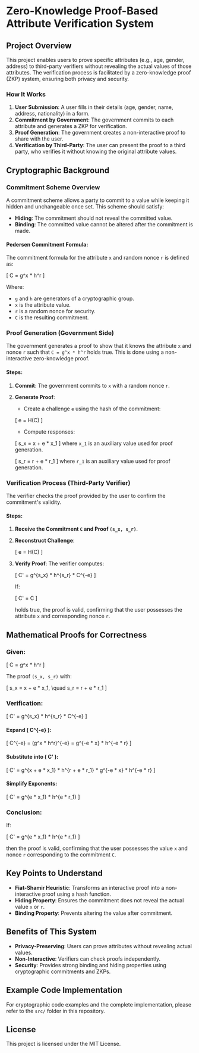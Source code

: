 # Zero-Knowledge Proof-Based Attribute Verification System

## Project Overview

This project enables users to prove specific attributes (e.g., age, gender, address) to third-party verifiers without revealing the actual values of those attributes. The verification process is facilitated by a zero-knowledge proof (ZKP) system, ensuring both privacy and security.

### How It Works

1. **User Submission**: A user fills in their details (age, gender, name, address, nationality) in a form.
2. **Commitment by Government**: The government commits to each attribute and generates a ZKP for verification.
3. **Proof Generation**: The government creates a non-interactive proof to share with the user.
4. **Verification by Third-Party**: The user can present the proof to a third party, who verifies it without knowing the original attribute values.

## Cryptographic Background

### Commitment Scheme Overview

A commitment scheme allows a party to commit to a value while keeping it hidden and unchangeable once set. This scheme should satisfy:

- **Hiding**: The commitment should not reveal the committed value.
- **Binding**: The committed value cannot be altered after the commitment is made.

#### Pedersen Commitment Formula:

The commitment formula for the attribute `x` and random nonce `r` is defined as:

\[
C = g^x * h^r
\]

Where:
- `g` and `h` are generators of a cryptographic group.
- `x` is the attribute value.
- `r` is a random nonce for security.
- `C` is the resulting commitment.

### Proof Generation (Government Side)

The government generates a proof to show that it knows the attribute `x` and nonce `r` such that `C = g^x * h^r` holds true. This is done using a non-interactive zero-knowledge proof.

#### Steps:
1. **Commit**: The government commits to `x` with a random nonce `r`.
2. **Generate Proof**:
   - Create a challenge `e` using the hash of the commitment: 
   
   \[
   e = H(C)
   \]

   - Compute responses:
   
   \[
   s_x = x + e * x_1
   \]
   where `x_1` is an auxiliary value used for proof generation.

   \[
   s_r = r + e * r_1
   \]
   where `r_1` is an auxiliary value used for proof generation.

### Verification Process (Third-Party Verifier)

The verifier checks the proof provided by the user to confirm the commitment's validity.

#### Steps:
1. **Receive the Commitment `C` and Proof `(s_x, s_r)`**.
2. **Reconstruct Challenge**:

   \[
   e = H(C)
   \]

3. **Verify Proof**:
   The verifier computes:

   \[
   C' = g^{s_x} * h^{s_r} * C^{-e}
   \]

   If:

   \[
   C' = C
   \]

   holds true, the proof is valid, confirming that the user possesses the attribute `x` and corresponding nonce `r`.

## Mathematical Proofs for Correctness

### Given:

\[
C = g^x * h^r
\]

The proof `(s_x, s_r)` with:

\[
s_x = x + e * x_1, \quad s_r = r + e * r_1
\]

### Verification:

\[
C' = g^{s_x} * h^{s_r} * C^{-e}
\]

#### Expand \( C^{-e} \):

\[
C^{-e} = (g^x * h^r)^{-e} = g^{-e * x} * h^{-e * r}
\]

#### Substitute into \( C' \):

\[
C' = g^{x + e * x_1} * h^{r + e * r_1} * g^{-e * x} * h^{-e * r}
\]

#### Simplify Exponents:

\[
C' = g^{e * x_1} * h^{e * r_1}
\]

### Conclusion:

If:

\[
C' = g^{e * x_1} * h^{e * r_1}
\]

then the proof is valid, confirming that the user possesses the value `x` and nonce `r` corresponding to the commitment `C`.

## Key Points to Understand

- **Fiat-Shamir Heuristic**: Transforms an interactive proof into a non-interactive proof using a hash function.
- **Hiding Property**: Ensures the commitment does not reveal the actual value `x` or `r`.
- **Binding Property**: Prevents altering the value after commitment.

## Benefits of This System

- **Privacy-Preserving**: Users can prove attributes without revealing actual values.
- **Non-Interactive**: Verifiers can check proofs independently.
- **Security**: Provides strong binding and hiding properties using cryptographic commitments and ZKPs.

## Example Code Implementation

For cryptographic code examples and the complete implementation, please refer to the `src/` folder in this repository.

## License

This project is licensed under the MIT License.

